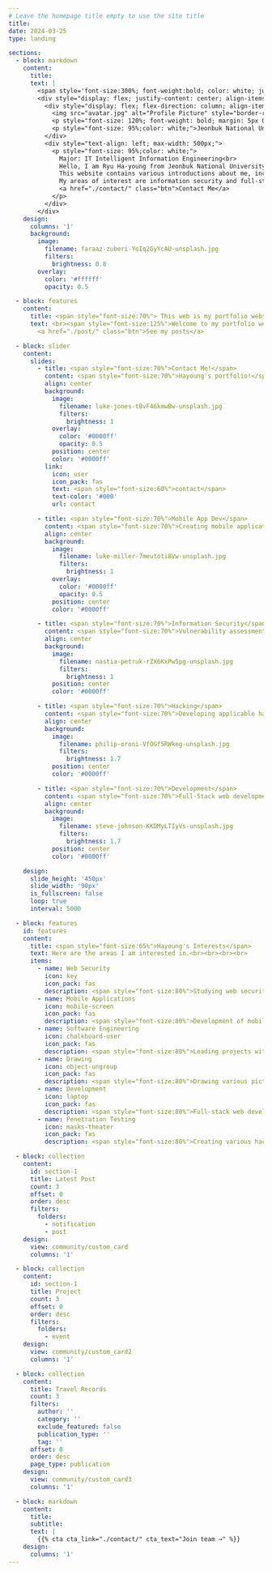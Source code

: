 ```yaml
---
# Leave the homepage title empty to use the site title
title:
date: 2024-03-25
type: landing

sections:
  - block: markdown
    content:
      title:
      text: |
        <span style='font-size:300%; font-weight:bold; color: white; justify-content: center; align-items: center;'>About Me</span>
        <div style="display: flex; justify-content: center; align-items: center; gap: 50px;">
          <div style="display: flex; flex-direction: column; align-items: center;">
            <img src="avatar.jpg" alt="Profile Picture" style="border-radius: 100%; width: 200px; height: 200px; object-fit: cover; margin-bottom: 10px;">
            <p style="font-size: 120%; font-weight: bold; margin: 5px 0;color: white;">Ryu Ha-young</p>
            <p style="font-size: 95%;color: white;">Jeonbuk National University</p>
          </div>
          <div style="text-align: left; max-width: 500px;">
            <p style="font-size: 95%;color: white;">
              Major: IT Intelligent Information Engineering<br>
              Hello, I am Ryu Ha-young from Jeonbuk National University! Nice to meet you.<br>
              This website contains various introductions about me, including my major and various interests and study areas.<br>
              My areas of interest are information security and full-stack development.<br><br>
              <a href="./contact/" class="btn">Contact Me</a>
            </p>
          </div>
        </div>
    design:
      columns: '1'
      background:
        image:
          filename: faraaz-zuberi-YoIq2GyYcAU-unsplash.jpg
          filters:
            brightness: 0.8
        overlay:
          color: '#ffffff'
          opacity: 0.5

  - block: features
    content:
      title: <span style="font-size:70%"> This web is my portfolio website </span>
      text: <br><span style="font-size:125%">Welcome to my portfolio website!</span> <br><br>
        <a href="./post/" class="btn">See my posts</a>

  - block: slider
    content:
      slides:
        - title: <span style="font-size:70%">Contact Me!</span>
          content: <span style="font-size:70%">Hayoung's portfolio!</span>
          align: center
          background:
            image:
              filename: luke-jones-tBvF46kmwBw-unsplash.jpg
              filters:
                brightness: 1
            overlay:
              color: '#0000ff'
              opacity: 0.5
            position: center
            color: '#0000ff'
          link:
            icon: user
            icon_pack: fas
            text: <span style="font-size:60%">contact</span>
            text-color: '#000'
            url: contact

        - title: <span style="font-size:70%">Mobile App Dev</span>
          content: <span style="font-size:70%">Creating mobile applications with various designs<span style="font-size:70%">
          align: center
          background:
            image:
              filename: luke-miller-7meutoti8Vw-unsplash.jpg
              filters:
                brightness: 1
            overlay:
              color: '#0000ff'
              opacity: 0.5
            position: center
            color: '#0000ff'

        - title: <span style="font-size:70%">Information Security</span>
          content: <span style="font-size:70%">Vulnerability assessment of websites for information security</span>
          align: center
          background:
            image:
              filename: nastia-petruk-rZX6KxPw5pg-unsplash.jpg
              filters:
                brightness: 1
            position: center
            color: '#0000ff'

        - title: <span style="font-size:70%">Hacking</span>
          content: <span style="font-size:70%">Developing applicable hacking code</span>
          align: center
          background:
            image:
              filename: philip-oroni-VfOGf5RWkeg-unsplash.jpg
              filters:
                brightness: 1.7
            position: center
            color: '#0000ff'

        - title: <span style="font-size:70%">Development</span>
          content: <span style="font-size:70%">Full-Stack web development</span>
          align: center
          background:
            image:
              filename: steve-johnson-KKDMyLTIyVs-unsplash.jpg
              filters:
                brightness: 1.7
            position: center
            color: '#0000ff'

    design:
      slide_height: '450px'
      slide_width: '90px'
      is_fullscreen: false
      loop: true
      interval: 5000

  - block: features
    id: features
    content:
      title: <span style="font-size:65%">Hayoung's Interests</span>
      text: Here are the areas I am interested in.<br><br><br><br>
      items:
        - name: Web Security
          icon: key
          icon_pack: fas
          description: <span style="font-size:80%">Studying web security based on my web knowledge.</span><br><br>
        - name: Mobile Applications
          icon: mobile-screen
          icon_pack: fas
          description: <span style="font-size:80%">Development of mobile apps based on Android.</span><br><br>
        - name: Software Engineering
          icon: chalkboard-user
          icon_pack: fas
          description: <span style="font-size:80%">Leading projects with leadership based on software engineering.</span><br><br>
        - name: Drawing
          icon: object-ungroup
          icon_pack: fas
          description: <span style="font-size:80%">Drawing various pictures to materialize ideas.</span><br><br>
        - name: Development
          icon: laptop
          icon_pack: fas
          description: <span style="font-size:80%">Full-stack web development with Spring Boot.</span><br><br>
        - name: Penetration Testing
          icon: masks-theater
          icon_pack: fas
          description: <span style="font-size:80%">Creating various hacking codes based on Python.</span><br><br>

  - block: collection
    content:
      id: section-1
      title: Latest Post
      count: 3
      offset: 0
      order: desc
      filters:
        folders:
          - notification
          - post
    design:
      view: community/custom_card
      columns: '1'

  - block: collection
    content:
      id: section-1
      title: Project
      count: 3
      offset: 0
      order: desc
      filters:
        folders:
          - event
    design:
      view: community/custom_card2
      columns: '1'

  - block: collection
    content:
      title: Travel Records
      count: 3
      filters:
        author: ''
        category: ''
        exclude_featured: false
        publication_type: ''
        tag: ''
      offset: 0
      order: desc
      page_type: publication
    design:
      view: community/custom_card3
      columns: '1'

  - block: markdown
    content:
      title:
      subtitle:
      text: |
        {{% cta cta_link="./contact/" cta_text="Join team →" %}}
    design:
      columns: '1'
---
```

